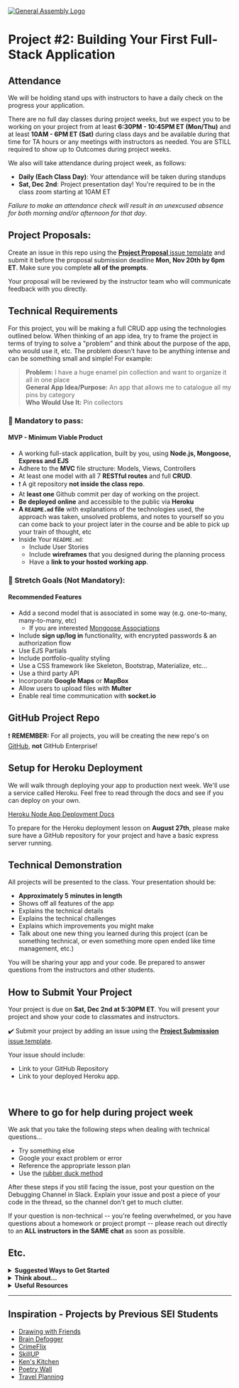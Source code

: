[![General Assembly Logo](https://camo.githubusercontent.com/1a91b05b8f4d44b5bbfb83abac2b0996d8e26c92/687474703a2f2f692e696d6775722e636f6d2f6b6538555354712e706e67)](https://generalassemb.ly)

# Project #2: Building Your First Full-Stack Application

## Attendance
We will be holding stand ups with instructors to have a daily check on the progress your application.

There are no full day classes during project weeks, but we expect you to be working on your project from at least **6:30PM - 10:45PM ET (Mon/Thu)** and at least **10AM - 6PM ET (Sat)** during class days and be available during that time for TA hours or any meetings with instructors as needed. You are STILL required to show up to Outcomes during project weeks.   

We also will take attendance during project week, as follows:

  - **Daily (Each Class Day)**: Your attendance will be taken during standups
  - **Sat, Dec 2nd**: Project presentation day! You're required to be in the class zoom starting at 10AM ET

_Failure to make an attendance check will result in an unexcused absence for both morning and/or afternoon for that day_.

## Project Proposals:

Create an issue in this repo using the [**Project Proposal** issue template](https://git.generalassemb.ly/SEIR-Flex-0821/project-2/issues/new?assignees=&labels=&template=project_proposal.md&title=Your+Name) and submit it before the proposal submission deadline **Mon, Nov 20th by 6pm ET**.  Make sure you complete **all of the prompts**.  

Your proposal will be reviewed by the instructor team who will communicate feedback with you directly.


## Technical Requirements
For this project, you will be making a full CRUD app using the technologies outlined below. When thinking of an app idea, try to frame the project in terms of trying to solve a "problem" and think about the purpose of the app, who would use it, etc. The problem doesn't have to be anything intense and can be something small and simple! For example:

  >**Problem:** I have a huge enamel pin collection and want to organize it all in one place<br>
  >**General App Idea/Purpose:** An app that allows me to catalogue all my pins by category <br>
  >**Who Would Use It:** Pin collectors


### &#x1F534; Mandatory to pass:
#### MVP - Minimum Viable Product

* A working full-stack application, built by you, using **Node.js, Mongoose, Express and EJS**
* Adhere to the **MVC** file structure: Models, Views, Controllers
* At least one model with all 7 **RESTful routes** and full **CRUD**.
* :heavy_exclamation_mark: A git repository **not inside the class repo**.  
* At **least one** Github commit per day of working on the project.
* **Be deployed online** and accessible to the public via **Heroku**
* **A ``README.md`` file** with explanations of the technologies used, the approach was taken, unsolved problems, and notes to yourself so you can come back to your project later in the course and be able to pick up your train of thought, etc
* Inside Your `README.md`:
    * Include User Stories
    * Include **wireframes** that you designed during the planning process
    * Have a **link to your hosted working app**.

### &#x1F535; Stretch Goals (Not Mandatory):
#### Recommended Features

* Add a second model that is associated in some way (e.g. one-to-many, many-to-many, etc)
  - If you are interested [Mongoose Associations](https://mongoosejs.com/docs/populate.html)
* Include **sign up/log in** functionality, with encrypted passwords & an authorization flow
* Use EJS Partials
* Include portfolio-quality styling
* Use a CSS framework like Skeleton, Bootstrap, Materialize, etc...
* Use a third party API
* Incorporate **Google Maps** or **MapBox**
* Allow users to upload files with **Multer**
* Enable real time communication with **socket.io**

## GitHub Project Repo

:heavy_exclamation_mark: **REMEMBER:** For all projects, you will be creating the new repo's on [GitHub](https://github.com/), **not** GitHub Enterprise!

## Setup for Heroku Deployment

We will walk through deploying your app to production next week. We'll use a service called Heroku. Feel free to read through the docs and see if you can deploy on your own.

[Heroku Node App Deployment Docs](https://devcenter.heroku.com/categories/nodejs-support)

To prepare for the Heroku deployment lesson on **August 27th**, please make sure have a GitHub repository for your project and have a basic express server running.


## Technical Demonstration

All projects will be presented to the class. Your presentation should be:

* **Approximately 5 minutes in length**
* Shows off all features of the app
* Explains the technical details
* Explains the technical challenges
* Explains which improvements you might make
* Talk about one new thing you learned during this project (can be something technical, or even something more open ended like time management, etc.)

You will be sharing your app and your code.  Be prepared to answer questions from the instructors and other students.


## How to Submit Your Project

Your project is due on **Sat, Dec 2nd at 5:30PM ET**. You will present your project and show your code to classmates and instructors.

:heavy_check_mark: Submit your project by adding an issue using the [**Project Submission** issue template](https://git.generalassemb.ly/SEIR-Flex-0821/project-2/issues/new?assignees=&labels=&template=project_submission.md&title=Your+Name+%28Group+Number%29).

Your issue should include:

- Link to your GitHub Repository
- Link to your deployed Heroku app.

<br>


## Where to go for help during project week

We ask that you take the following steps when dealing with technical questions...

- Try something else
- Google your exact problem or error
- Reference the appropriate lesson plan
- Use the [rubber duck method](https://rubberduckdebugging.com/)

After these steps if you still facing the issue, post your question on the Debugging Channel in
Slack.
Explain your issue and post a piece of your code in the thread, so the channel don't get to much clutter.

If your question is non-technical -- you're feeling overwhelmed, or you have questions about a homework or project prompt -- please reach out directly to an **ALL instructors in the SAME chat** as soon as possible.



## Etc.

<details><summary><strong>Suggested Ways to Get Started</strong></summary>

* **Wireframe** Make a drawing of what your app will look like in all of the stages of the app(what does it look like as soon as you log on to the site? What does it look like while the player is playing? What does it look like when the player wins / loses?).

* **Break the project down into different components** (data, presentation, views, style, DOM manipulation) and brainstorm each component individually.

* **Commit early, commit often.** Don’t be afraid to break something because you can always go back in time to a previous version.

* **Consult documentation resources** (MDN, jQuery, etc.) at home to better understand what you’ll be getting into.
</details>


<details><summary><strong>Think about...</strong></summary>

- **Creativity**  
Did you add a personal spin or creative element into your project submission? Did you deliver something of value to the end user?

- **Code Quality**  
Did you follow code style guidance and best practices covered in class, such as spacing, indentation, modularity, and semantic naming? Did you comment your code as your instructors have in class?

- **Problem Solving**  
Are you able to defend why you implemented your solution in a certain way? Can you demonstrate that you thought through alternative implementations?
</details>

<details><summary><strong>Useful Resources</strong></summary>

* **[Heroku](http://www.heroku.com)**
* **[Good User Story Guide](https://www.atlassian.com/agile/project-management/user-stories)**
* **[Presenting Information Architecture](http://webstyleguide.com/wsg3/3-information-architecture/4-presenting-information.html)**
* **[Mongo Documentation](https://docs.mongodb.com/manual/)**
* **[Mongoose Documentation](http://mongoosejs.com/docs/guide.html)**
* **[Mongo Cheatsheet](https://git.generalassemb.ly/SEIR-Flex-0821/SEIR-0821-Course-Materials/wiki/Mongo)**
</details>
<hr>  

## Inspiration - Projects by Previous SEI Students

- [Drawing with Friends](https://drawing-with-friends.online/)
- [Brain Defogger](https://baindefogger.herokuapp.com/)
- [CrimeFlix](https://crimeflix.herokuapp.com/user)
- [SkillUP](https://skillupapp.herokuapp.com/login)
- [Ken's Kitchen](http://kenskitchen.herokuapp.com/)
- [Poetry Wall](https://poetry-wall.herokuapp.com/poems)
- [Travel Planning](https://travel-planning-project.herokuapp.com/)
